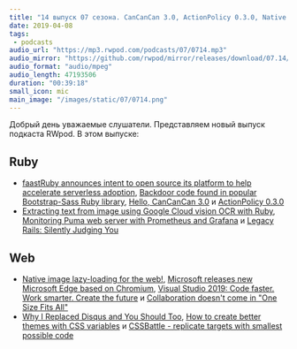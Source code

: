 ```yaml
---
title: "14 выпуск 07 сезона. CanCanCan 3.0, ActionPolicy 0.3.0, Native image lazy-loading for the web, Legacy Rails, CSSBattle и прочее"
date: 2019-04-08
tags:
 - podcasts
audio_url: "https://mp3.rwpod.com/podcasts/07/0714.mp3"
audio_mirror: "https://github.com/rwpod/mirror/releases/download/07.14/0714.mp3"
audio_format: "audio/mpeg"
audio_length: 47193506
duration: "00:39:18"
small_icon: mic
main_image: "/images/static/07/0714.png"
---
```


Добрый день уважаемые слушатели. Представляем новый выпуск подкаста RWpod. В этом выпуске:

## Ruby

 - [faastRuby announces intent to open source its platform to help accelerate serverless adoption](https://faastruby.io/blog/faastruby-intends-to-open-source-platform/), [Backdoor code found in popular Bootstrap-Sass Ruby library](https://www.zdnet.com/article/backdoor-code-found-in-popular-bootstrap-sass-ruby-library/), [Hello, CanCanCan 3.0](https://medium.com/@coorasse/hello-cancancan-3-0-d6f444312e6f) и [ActionPolicy 0.3.0](https://github.com/palkan/action_policy/releases/tag/v0.3.0)
 - [Extracting text from image using Google Cloud vision OCR with Ruby](https://www.botreetechnologies.com/blog/extracting-text-from-image-using-google-cloud-vision-ocr-with-ruby), [Monitoring Puma web server with Prometheus and Grafana](https://dev.to/amplifr/monitoring-puma-web-server-with-prometheus-and-grafana-5b5o) и [Legacy Rails: Silently Judging You](https://fastruby.io/blog/upgrade-rails/legacy-rails-silently-judging-you.html)

## Web

 - [Native image lazy-loading for the web!](https://addyosmani.com/blog/lazy-loading/), [Microsoft releases new Microsoft Edge based on Chromium](https://www.microsoftedgeinsider.com/en-us/), [Visual Studio 2019: Code faster. Work smarter. Create the future](https://devblogs.microsoft.com/visualstudio/visual-studio-2019-code-faster-work-smarter-create-the-future/) и [Collaboration doesn't come in "One Size Fits All"](https://dev.to/lostintangent/collaboration-doesn-t-come-in-one-size-fits-all-33ai)
 - [Why I Replaced Disqus and You Should Too](https://victorzhou.com/blog/replacing-disqus/), [How to create better themes with CSS variables](https://blog.logrocket.com/how-to-create-better-themes-with-css-variables-5a3744105c74) и [CSSBattle - replicate targets with smallest possible code](https://cssbattle.dev/)

<!--more-->
